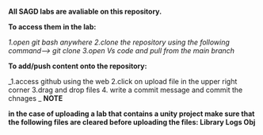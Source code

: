 **All SAGD labs are avaliable on this repository.**

**To access them in the lab:**

_1.open git bash anywhere
2.clone the repository using the following command--> git clone 
3.open Vs code and pull from the main branch_



**To add/push content onto the repository:**

_1.access github using the web
2.click on upload file in the upper right corner
3.drag and drop files
4. write a commit message and commit the chnages
_
**NOTE**

**in the case of uploading a lab that contains a unity project make sure
that the following files are cleared before uploading the files:
Library
Logs
Obj**

